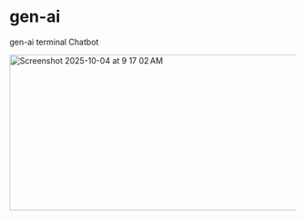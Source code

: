 # gen-ai
gen-ai terminal Chatbot

<img width="761" height="274" alt="Screenshot 2025-10-04 at 9 17 02 AM" src="https://github.com/user-attachments/assets/d0399173-ae79-48f0-a0b1-e255639ae6f2" />
